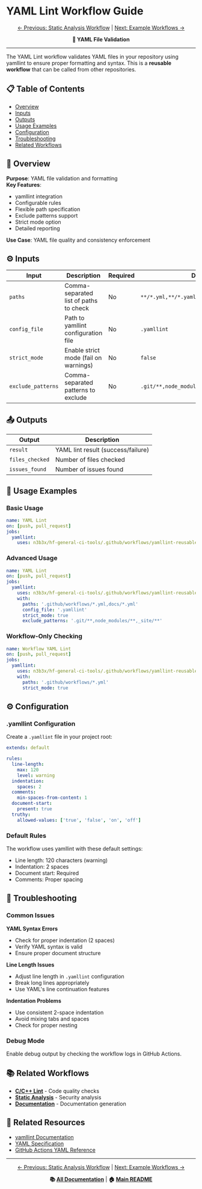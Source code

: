 # YAML Lint Workflow Guide

<div align="center">

[← Previous: Static Analysis Workflow](static-analysis-workflow.md) | [Next: Example Workflows →](example-workflows.md)

**📝 YAML File Validation**

</div>

---

The YAML Lint workflow validates YAML files in your repository using yamllint to ensure proper formatting and syntax. This is a **reusable workflow** that can be called from other repositories.

## 📋 Table of Contents

- [Overview](#-overview)
- [Inputs](#-inputs)
- [Outputs](#-outputs)
- [Usage Examples](#-usage-examples)
- [Configuration](#-configuration)
- [Troubleshooting](#-troubleshooting)
- [Related Workflows](#-related-workflows)

## 🎯 Overview

**Purpose**: YAML file validation and formatting  
**Key Features**: 
- yamllint integration
- Configurable rules
- Flexible path specification
- Exclude patterns support
- Strict mode option
- Detailed reporting

**Use Case**: YAML file quality and consistency enforcement

## ⚙️ Inputs

| Input | Description | Required | Default | Type |
|-------|-------------|----------|---------|------|
| `paths` | Comma-separated list of paths to check | No | `**/*.yml,**/*.yaml` | string |
| `config_file` | Path to yamllint configuration file | No | `.yamllint` | string |
| `strict_mode` | Enable strict mode (fail on warnings) | No | `false` | boolean |
| `exclude_patterns` | Comma-separated patterns to exclude | No | `.git/**,node_modules/**,venv/**,.venv/**` | string |

## 📤 Outputs

| Output | Description |
|--------|-------------|
| `result` | YAML lint result (success/failure) |
| `files_checked` | Number of files checked |
| `issues_found` | Number of issues found |

## 🚀 Usage Examples

### Basic Usage

```yaml
name: YAML Lint
on: [push, pull_request]
jobs:
  yamllint:
    uses: n3b3x/hf-general-ci-tools/.github/workflows/yamllint-reusable.yml@v1
```

### Advanced Usage

```yaml
name: YAML Lint
on: [push, pull_request]
jobs:
  yamllint:
    uses: n3b3x/hf-general-ci-tools/.github/workflows/yamllint-reusable.yml@v1
    with:
      paths: '.github/workflows/*.yml,docs/*.yml'
      config_file: '.yamllint'
      strict_mode: true
      exclude_patterns: '.git/**,node_modules/**,_site/**'
```

### Workflow-Only Checking

```yaml
name: Workflow YAML Lint
on: [push, pull_request]
jobs:
  yamllint:
    uses: n3b3x/hf-general-ci-tools/.github/workflows/yamllint-reusable.yml@v1
    with:
      paths: '.github/workflows/*.yml'
      strict_mode: true
```

## ⚙️ Configuration

### .yamllint Configuration

Create a `.yamllint` file in your project root:

```yaml
extends: default

rules:
  line-length:
    max: 120
    level: warning
  indentation:
    spaces: 2
  comments:
    min-spaces-from-content: 1
  document-start:
    present: true
  truthy:
    allowed-values: ['true', 'false', 'on', 'off']
```

### Default Rules

The workflow uses yamllint with these default settings:
- Line length: 120 characters (warning)
- Indentation: 2 spaces
- Document start: Required
- Comments: Proper spacing

## 🔧 Troubleshooting

### Common Issues

**YAML Syntax Errors**
- Check for proper indentation (2 spaces)
- Verify YAML syntax is valid
- Ensure proper document structure

**Line Length Issues**
- Adjust line length in `.yamllint` configuration
- Break long lines appropriately
- Use YAML's line continuation features

**Indentation Problems**
- Use consistent 2-space indentation
- Avoid mixing tabs and spaces
- Check for proper nesting

### Debug Mode

Enable debug output by checking the workflow logs in GitHub Actions.

## 📚 Related Workflows

- **[C/C++ Lint](lint-workflow.md)** - Code quality checks
- **[Static Analysis](static-analysis-workflow.md)** - Security analysis
- **[Documentation](docs-workflow.md)** - Documentation generation

## 🔗 Related Resources

- [yamllint Documentation](https://yamllint.readthedocs.io/)
- [YAML Specification](https://yaml.org/spec/)
- [GitHub Actions YAML Reference](https://docs.github.com/en/actions/using-workflows/workflow-syntax-for-github-actions)

---

<div align="center">

[← Previous: Static Analysis Workflow](static-analysis-workflow.md) | [Next: Example Workflows →](example-workflows.md)

**📚 [All Documentation](index.md)** | **🏠 [Main README](../README.md)**

</div>

